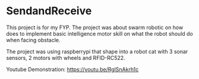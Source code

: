# SendandReceive

This project is for my FYP. The project was about swarm robotic on how does to implement 
basic intelligence motor skill on what the robot should do when facing obstacle.

The project was using raspberrypi that shape into a robot cat with 3 sonar sensors, 
2 motors with wheels and RFID-RC522.

Youtube Demonstration: https://youtu.be/RglSnAkrh1c

